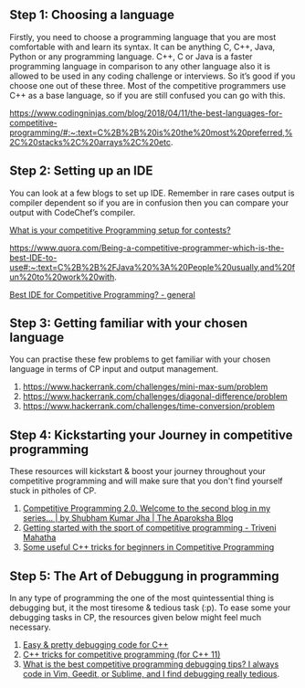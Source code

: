 
## Step 1: Choosing a language
Firstly, you need to choose a programming language that you are most comfortable with and learn its syntax. It can be anything C, C++, Java, Python or any programming language. C++, C or Java is a faster programming language in comparison to any other language also it is allowed to be used in any coding challenge or interviews. So it’s good if you choose one out of these three. Most of the competitive programmers use C++ as a base language, so if you are still confused you can go with this.

https://www.codingninjas.com/blog/2018/04/11/the-best-languages-for-competitive-programming/#:~:text=C%2B%2B%20is%20the%20most%20preferred,%2C%20stacks%2C%20arrays%2C%20etc.

## Step 2: Setting up an IDE
You can look at a few blogs to set up IDE. Remember in rare cases output is compiler dependent so if you are in confusion then you can compare your output with CodeChef’s compiler.

[What is your competitive Programming setup for contests?](https://codeforces.com/blog/entry/68025)

https://www.quora.com/Being-a-competitive-programmer-which-is-the-best-IDE-to-use#:~:text=C%2B%2B%2FJava%20%3A%20People%20usually,and%20fun%20to%20work%20with.

[Best IDE for Competitive Programming? - general](https://discuss.codechef.com/t/best-ide-for-competitive-programming/54541)


## Step 3: Getting familiar with your chosen language
You can practise these few problems to get familiar with your chosen language in terms of CP input and output management.

1. https://www.hackerrank.com/challenges/mini-max-sum/problem
2. https://www.hackerrank.com/challenges/diagonal-difference/problem
3. https://www.hackerrank.com/challenges/time-conversion/problem

## Step 4: Kickstarting your Journey in competitive programming
These resources will kickstart & boost your journey throughout your competitive programming and will make sure that you don't find yourself stuck in pitholes of CP.

1. [Competitive Programming 2.0. Welcome to the second blog in my series… | by Shubham Kumar Jha | The Aparoksha Blog](https://medium.com/the-aparoksha-blog/beginners-guide-to-competitive-programming-60300af1ee92)
2. [Getting started with the sport of competitive programming - Triveni Mahatha](https://www.hackerearth.com/practice/notes/getting-started-with-the-sport-of-programming/)
3. [Some useful C++ tricks for beginners in Competitive Programming](https://www.geeksforgeeks.org/some-useful-c-tricks-for-beginners-in-competitive-programming/?ref=rp)

## Step 5: The Art of Debuggung in programming
In any type of programming the one of the most quintessential thing is debugging but, it the most tiresome & tedious task (:p). To ease some your debugging tasks in CP, the resources given below might feel much necessary.

1. [Easy & pretty debugging code for C++](https://codeforces.com/blog/entry/3473)
2. [C++ tricks for competitive programming (for C++ 11)](https://www.geeksforgeeks.org/c-tricks-competitive-programming-c-11/)
3. [What is the best competitive programming debugging tips? I always code in Vim, Geedit, or Sublime, and I find debugging really tedious](https://www.quora.com/What-are-the-best-competitive-programming-debugging-tips-I-always-code-in-Vim-Geedit-or-Sublime-and-I-find-debugging-really-tedious).
